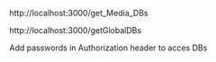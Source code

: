 http://localhost:3000/get_Media_DBs

http://localhost:3000/getGlobalDBs

Add passwords in Authorization header to acces DBs
